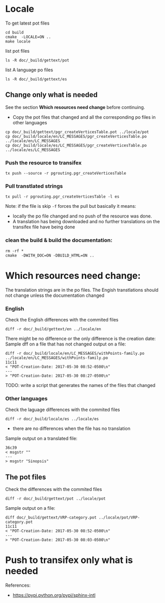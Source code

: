 

# Locale

To get latest pot files
```
cd build
cmake  -LOCALE=ON ..
make locale
```

list pot files
```
ls -R doc/_build/gettext/pot
```

list A language po files
```
ls -R doc/_build/gettext/es
```

## Change only what is needed

See the section **Which resources need change** before continuing.


* Copy the pot files that changed and all the corresponding po files in other languages

```
cp doc/_build/gettext/pgr_createVerticesTable.pot ../locale/pot
cp doc/_build/locale/en/LC_MESSAGES/pgr_createVerticesTable.po ../locale/en/LC_MESSAGES
cp doc/_build/locale/es/LC_MESSAGES/pgr_createVerticesTable.po ../locale/es/LC_MESSAGES
```


### Push the resource to transifex

```
tx push --source -r pgrouting.pgr_createVerticesTable
```

### Pull transtlated strings

```
tx pull -r pgrouting.pgr_createVerticesTable -l es
```

Note: if the file is skip `-f` forces the pull but basically it means:

* locally the po file changed and no push of the resource was done.
* A translation has being downloaded and no further translations on the transifex file have being done 

### clean the build & build the documentation:

```
rm -rf *
cmake  -DWITH_DOC=ON -DBUILD_HTML=ON ..
```

# Which resources need change:

The translation strings are in the po files.
The Engish transtlations should not change unless the documentation changed

### English

Check the English differences with the commited files
```
diff -r doc/_build/gettext/en ../locale/en
```

There might be no difference or the only difference is the creation date:
Sample dff on a file that has not changed output on a file:
```
diff -r doc/_build/locale/en/LC_MESSAGES/withPoints-family.po ../locale/en/LC_MESSAGES/withPoints-family.po
11c11
< "POT-Creation-Date: 2017-05-30 08:52-0500\n"
---
> "POT-Creation-Date: 2017-05-30 08:27-0500\n"
```

TODO: write a script that generates the names of the files that changed


### Other languages

Check the laguage differences with the commited files
```
diff -r doc/_build/locale/es ../locale/es
```

* there are no differences when the file has no translation

Sample output on a translated file:
```
36c39
< msgstr ""
---
> msgstr "Sinopsis"
```

## The pot files

Check the differences with the commited files
```
diff -r doc/_build/gettext/pot ../locale/pot
```

Sample output on a file:
```
diff doc/_build/gettext/VRP-category.pot ../locale/pot/VRP-category.pot
11c11
< "POT-Creation-Date: 2017-05-30 08:52-0500\n"
---
> "POT-Creation-Date: 2017-05-30 08:03-0500\n"
```

# Push to transifex only what is needed


References:

* https://pypi.python.org/pypi/sphinx-intl

